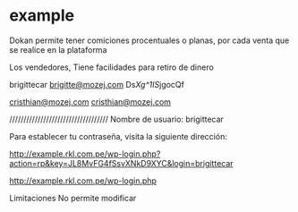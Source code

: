 # example

Dokan
	permite tener comiciones procentuales o planas, 
	por cada venta que se realice en la plataforma
	
Los vendedores, Tiene facilidades para retiro de dinero 



brigittecar
brigitte@mozej.com
Ds*Xg^1IS*jgocQf

cristhian@mozej.com
cristhian@mozej.com

///////////////////////////////////
Nombre de usuario: brigittecar

Para establecer tu contraseña, visita la siguiente dirección:

http://example.rkl.com.pe/wp-login.php?action=rp&key=JL8MvFG4fSsvXNkD9XYC&login=brigittecar

http://example.rkl.com.pe/wp-login.php


Limitaciones
	No permite modificar 